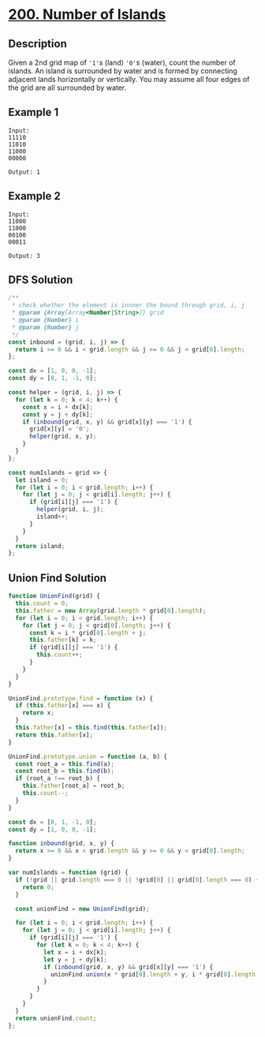 # [200. Number of Islands](https://leetcode.com/problems/number-of-islands/)

## Description

Given a 2nd grid map of `'1'`s (land) `'0'`s (water), count the number of islands. An island is surrounded by water and is formed by connecting adjacent lands horizontally or vertically. You may assume all four edges of the grid are all surrounded by water.

## Example 1

```example
Input:
11110
11010
11000
00000

Output: 1
```

## Example 2

```example
Input:
11000
11000
00100
00011

Output: 3
```

## DFS Solution

```javascript
/**
 * check whether the element is innner the bound through grid, i, j
 * @param {Array[Array<Number|String>]} grid
 * @param {Number} i 
 * @param {Number} j 
 */
const inbound = (grid, i, j) => {
  return i >= 0 && i < grid.length && j >= 0 && j < grid[0].length;
};

const dx = [1, 0, 0, -1];
const dy = [0, 1, -1, 0];

const helper = (grid, i, j) => {
  for (let k = 0; k < 4; k++) {
    const x = i + dx[k];
    const y = j + dy[k];
    if (inbound(grid, x, y) && grid[x][y] === '1') {
      grid[x][y] = '0';
      helper(grid, x, y);
    }
  }
};

const numIslands = grid => {
  let island = 0;
  for (let i = 0; i < grid.length; i++) {
    for (let j = 0; j < grid[i].length; j++) {
      if (grid[i][j] === '1') {
        helper(grid, i, j);
        island++;
      }
    }
  }
  return island;
};
```

## Union Find Solution

```javascript
function UnionFind(grid) {
  this.count = 0;
  this.father = new Array(grid.length * grid[0].length);
  for (let i = 0; i < grid.length; i++) {
    for (let j = 0; j < grid[0].length; j++) {
      const k = i * grid[0].length + j;
      this.father[k] = k;
      if (grid[i][j] === '1') {
        this.count++;
      }
    }
  }
}

UnionFind.prototype.find = function (x) {
  if (this.father[x] === x) {
    return x;
  }
  this.father[x] = this.find(this.father[x]);
  return this.father[x];
}

UnionFind.prototype.union = function (a, b) {
  const root_a = this.find(a);
  const root_b = this.find(b);
  if (root_a !== root_b) {
    this.father[root_a] = root_b;
    this.count--;
  }
}

const dx = [0, 1, -1, 0];
const dy = [1, 0, 0, -1];

function inbound(grid, x, y) {
  return x >= 0 && x < grid.length && y >= 0 && y < grid[0].length;
}

var numIslands = function (grid) {
  if (!grid || grid.length === 0 || !grid[0] || grid[0].length === 0) {
    return 0;
  }

  const unionFind = new UnionFind(grid);

  for (let i = 0; i < grid.length; i++) {
    for (let j = 0; j < grid[i].length; j++) {
      if (grid[i][j] === '1') {
        for (let k = 0; k < 4; k++) {
          let x = i + dx[k];
          let y = j + dy[k];
          if (inbound(grid, x, y) && grid[x][y] === '1') {
            unionFind.union(x * grid[0].length + y, i * grid[0].length + j);
          }
        }
      }
    }
  }
  return unionFind.count;
};
```
